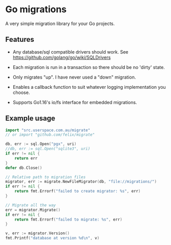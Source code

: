 # Go migrations

A very simple migration library for your Go projects.

## Features

- Any database/sql compatible drivers should work. See
  https://github.com/golang/go/wiki/SQLDrivers

- Each migration is run in a transaction so there should be no 'dirty' state.

- Only migrates "up". I have never used a "down" migration.

- Enables a callback function to suit whatever logging implementation you
  choose.

- Supports Go1.16's io/fs interface for embedded migrations.

## Example usage

```go
import "src.userspace.com.au/migrate"
// or import "github.com/felix/migrate"

db, err := sql.Open("pgx", uri)
//db, err := sql.Open("sqlite3", uri)
if err != nil {
    return err
}
defer db.Close()

// Relative path to migration files
migrator, err := migrate.NewFileMigrator(db, "file://migrations/")
if err != nil {
    return fmt.Errorf("failed to create migrator: %s", err)
}

// Migrate all the way
err = migrator.Migrate()
if err != nil {
    return fmt.Errorf("failed to migrate: %s", err)
}

v, err := migrator.Version()
fmt.Printf("database at version %d\n", v)
```

